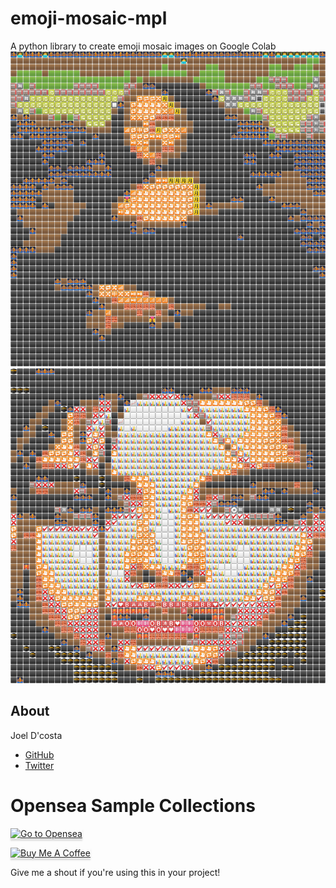 # emoji-mosaic-mpl
A python library to create emoji mosaic images on Google Colab
![Create NFT with Python Emoji in Google Colab](https://github.com/joeldcosta/emoji-mosaic-mpl/blob/main/NFT_1.png?raw=true)
![Create NFT with Python Emoji in Google Colab](https://github.com/joeldcosta/emoji-mosaic-mpl/blob/main/NFT_2.png?raw=true)



## About

Joel D'costa
- [GitHub](http://github.com/joeldcosta)
- [Twitter](http://twitter.com/JoelDcosta10)

# Opensea Sample Collections
<a href="https://opensea.io/collection/nsfw-emojis" target="_blank"><img src="https://img.mailinblue.com/2970250-57/social-share-campaign/OpenSealogo.png" alt="Go to Opensea" style="height: 40px !important;width: 117.00007px !important;box-shadow: 0px 3px 2px 0px rgba(190, 190, 190, 0.5) !important;-webkit-box-shadow: 0px 3px 2px 0px rgba(190, 190, 190, 0.5) !important;" ></a>

<a href="https://www.buymeacoffee.com/python4fun" target="_blank"><img src="https://www.buymeacoffee.com/assets/img/custom_images/orange_img.png" alt="Buy Me A Coffee" style="height: 41px !important;width: 174px !important;box-shadow: 0px 3px 2px 0px rgba(190, 190, 190, 0.5) !important;-webkit-box-shadow: 0px 3px 2px 0px rgba(190, 190, 190, 0.5) !important;" ></a>

Give me a shout if you're using this in your project!
